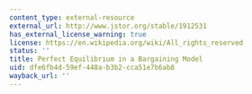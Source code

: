 ```yaml
---
content_type: external-resource
external_url: http://www.jstor.org/stable/1912531
has_external_license_warning: true
license: https://en.wikipedia.org/wiki/All_rights_reserved
status: ''
title: Perfect Equilibrium in a Bargaining Model
uid: dfe6fb4d-59ef-448a-b3b2-cca51e7b6ab8
wayback_url: ''
---
```

